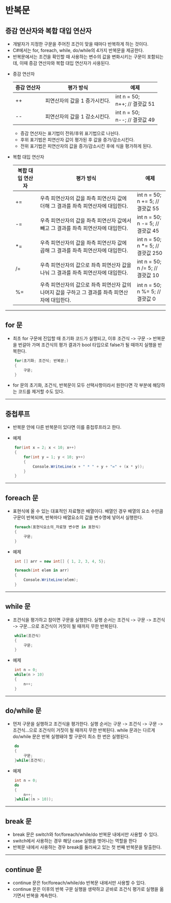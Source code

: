 # 반복문
## 증감 연산자와 복합 대입 연산자
- 개발자가 지정한 구문을 주어진 조건이 맞을 때마다 반복하게 하는 것이다.
- C#에서는 for, foreach, while, do/while의 4가지 반복문을 제공한다.
- 반복문에서는 조건을 확인할 때 사용하는 변수의 값을 변화시키는 구문이 포함되는데, 이때 증감 연산자와 복합 대입 연산자가 사용된다.
+ 증감 연산자

    증감 연산자|평가 방식|예제
    ---|---|---
    ++|피연산자의 값을 1 증가시킨다.|int n = 50;<br/>n++; // 결괏값 51
    --|피연산자의 값을 1 감소시킨다.|int n = 50;<br/>n--; // 결괏값 49
    + 증감 연산자는 표기법이 전위/후위 표기법으로 나뉜다.
    + 후위 표기법은 피연산자 값이 평가된 후 값을 증가/감소시킨다.
    + 전위 표기법은 피연산자의 값을 증가/감소시킨 후에 식을 평가하게 된다. 
+ 복합 대입 연산자

    복합 대입 연산자|평가 방식|예제
    ---|---|---
    +=|우측 피연산자의 값을 좌측 피연산자 값에 더해 그 결과를 좌측 피연산자에 대입한다.|int n = 50;<br/>n += 5; // 결괏값 55
    -=|우측 피연산자의 값을 좌측 피연산자 값에서 빼고 그 결과를 좌측 피연산자에 대입한다.|int n = 50;<br/>n -= 5; // 결괏값 45
    *=|우측 피연산자의 값을 좌측 피연산자 값에 곱해 그 결과를 좌측 피연산자에 대입한다.|int n = 50;<br/>n *= 5; // 결괏값 250
    /=|우측 피연산자의 값으로 좌측 피연산자 값을 나눠 그 결과를 좌측 피연산자에 대입한다.|int n = 50;<br/>n /= 5; // 결괏값 10
    %=|우측 피연산자의 값으로 좌측 피연산자 값의 나머지 값을 구하고 그 결과를 좌측 피연산자에 대입한다.|int n = 50;<br/>n %= 5; // 결괏값 0
---
## for 문
- 최초 for 구문에 진입할 때 초기화 코드가 실행되고, 이후 조건식 -> 구문 -> 반복문을 번갈아 가며 조건식의 평가 결과가 bool 타입으로 false가 될 때까지 실행을 반복한다.
```C#
    for(초기화; 조건식; 반복문;)
    {
        구문;
    }
```
- for 문의 초기화, 조건식, 반복문이 모두 선택사항이라서 원한다면 각 부분에 해당하는 코드를 제거할 수도 있다.
---
## 중첩루프
- 반복문 안에 다른 반복문이 있다면 이를 중첩루프라고 한다.
+ 예제
```C#
    for(int x = 2; x < 10; x++)
    {
        for(int y = 1; y < 10; y++)
        {
            Console.WriteLine(x + " * " + y + "=" + (x * y));
        }
    }
```
---
## foreach 문
- 표현식에 올 수 있는 대표적인 자료형은 배열이다. 배열인 경우 배열의 요소 수만큼 구문이 반복되며, 반복마다 배열요소의 값을 변수명에 넣어서 실행한다.
```C#
    foreach(표현식요소의_자료형 변수면 in 표현식)
    {
        구문;
    }
```
+ 예제
```C#
    int [] arr = new int[] { 1, 2, 3, 4, 5};

    foreach(int elem in arr)
    {
        Console.WriteLine(elem);
    }
```
---
## while 문
- 조건식을 평가하고 참이면 구문을 실행한다. 실행 순서는 조건식 -> 구문 -> 조건식 -> 구문...으로 조건식이 거짓이 될 때까지 무한 반복된다.
```C#
    while(조건식)
    {
        구문;
    }
```
+ 예제
```C#
    int n = 0;
    while(n > 10)
    {
        n++;
    }
```
---
## do/while 문
- 먼저 구문을 실행하고 조건식을 평가한다. 실행 순서는 구문 -> 조건식 -> 구문 -> 조건식...으로 조건식이 거짓이 될 때까지 무한 반복된다. while 문과는 다르게 do/while 문은 반복 실행돼야 할 구문이 최소 한 번은 실행된다.
```C#
    do
    {
        구문;
    }while(조건식);
```
+ 예제
```C#
    int n = 0;
    do
    {
        n++;
    }while((n > 10));
```
---
## break 문
- break 문은 switch와 for/foreach/while/do 반복문 내에서만 사용할 수 있다.
- switch에서 사용하는 경우 해당 case 실행을 벗어나는 역할을 한다
- 반복문 내에서 사용하는 경우 break를 둘러싸고 있는 첫 번째 반복문을 탈출한다.
---
## continue 문
- continue 문은 for/foreach/while/do 반복문 내에서만 사용할 수 있다.
- continue 문은 이후의 반복 구문 실행을 생략하고 곧바로 조건식 평가로 실행을 옮기면서 반복을 계속한다.